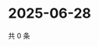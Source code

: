 # 2025-06-28

共 0 条

<!-- BEGIN ZHIHUVIDEO -->
<!-- 最后更新时间 Sat Jun 28 2025 16:14:23 GMT+0800 (China Standard Time) -->

<!-- END ZHIHUVIDEO -->
